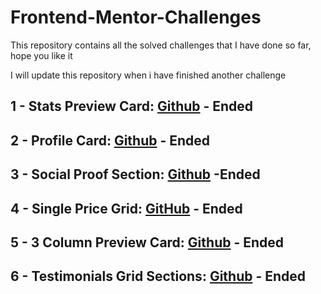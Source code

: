 # Frontend-Mentor-Challenges
This repository contains all the solved challenges that I have done so far, hope you like it

I will update this repository when i have finished another challenge

## 1 - Stats Preview Card: [Github](https://github.com/JuanDa15/Frontend-Mentor-Challenges/tree/main/01%20-%20stats%20preview%20card) - Ended
## 2 - Profile Card: [Github](https://github.com/JuanDa15/Frontend-Mentor-Challenges/tree/main/02%20-%20profile%20card) - Ended
## 3 - Social Proof Section: [Github](https://github.com/JuanDa15/Frontend-Mentor-Challenges/tree/main/03%20-%20social%20proof%20section) -Ended
## 4 - Single Price Grid: [GitHub](https://github.com/JuanDa15/Frontend-Mentor-Challenges/tree/main/04%20-%20single%20price%20grid) - Ended
## 5 - 3 Column Preview Card: [Github](https://github.com/JuanDa15/Frontend-Mentor-Challenges/tree/main/05%20-%203%20column%20preview%20card) - Ended
## 6 - Testimonials Grid Sections: [Github](https://github.com/JuanDa15/Frontend-Mentor-Challenges/tree/main/06%20-%20testimonials%20grid%20section) - Ended
